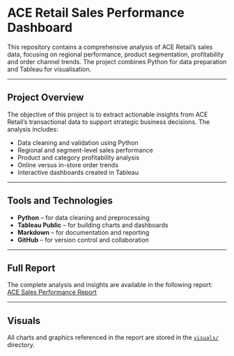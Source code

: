 # ACE Retail Sales Performance Dashboard

This repository contains a comprehensive analysis of ACE Retail’s sales data, focusing on regional performance, product segmentation, profitability and order channel trends. The project combines Python for data preparation and Tableau for visualisation.

---

## Project Overview

The objective of this project is to extract actionable insights from ACE Retail’s transactional data to support strategic business decisions. The analysis includes:

- Data cleaning and validation using Python
- Regional and segment-level sales performance
- Product and category profitability analysis
- Online versus in-store order trends
- Interactive dashboards created in Tableau

---

## Tools and Technologies

- **Python** – for data cleaning and preprocessing
- **Tableau Public** – for building charts and dashboards
- **Markdown** – for documentation and reporting
- **GitHub** – for version control and collaboration

---

## Full Report

The complete analysis and insights are available in the following report:  
[ACE Sales Performance Report](./Elena_Losavio_Ace_sales_report.md)

---

## Visuals

All charts and graphics referenced in the report are stored in the [`visuals/`](./visuals/) directory.
